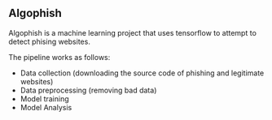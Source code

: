 ## Algophish
Algophish is a machine learning project that uses tensorflow to attempt to detect phising websites.

The pipeline works as follows:
- Data collection (downloading the source code of phishing and legitimate websites)
- Data preprocessing (removing bad data)
- Model training
- Model Analysis
